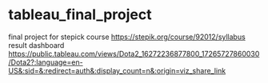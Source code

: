 # tableau_final_project
final project for stepick course https://stepik.org/course/92012/syllabus
result dashboard https://public.tableau.com/views/Dota2_16272236877800_17265727860030/Dota2?:language=en-US&:sid=&:redirect=auth&:display_count=n&:origin=viz_share_link
